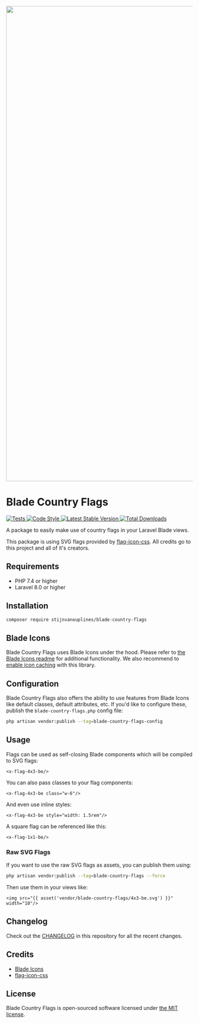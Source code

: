 <p align="center">
    <img src="https://github.com/stijnvanouplines/blade-country-flags/raw/main/socialcard-blade-country-flags.png" width="1280" title="Social Card Blade Country Flags">
</p>

# Blade Country Flags

<a href="https://github.com/stijnvanouplines/blade-country-flags/actions?query=workflow%3ATests">
    <img src="https://github.com/stijnvanouplines/blade-country-flags/workflows/Tests/badge.svg" alt="Tests">
</a>
<a href="https://github.styleci.io/repos/377258849">
    <img src="https://github.styleci.io/repos/377258849/shield?style=flat" alt="Code Style">
</a>
<a href="https://packagist.org/packages/stijnvanouplines/blade-country-flags">
    <img src="https://img.shields.io/packagist/v/stijnvanouplines/blade-country-flags" alt="Latest Stable Version">
</a>
<a href="https://packagist.org/packages/stijnvanouplines/blade-country-flags">
    <img src="https://img.shields.io/packagist/dt/stijnvanouplines/blade-country-flags" alt="Total Downloads">
</a>

A package to easily make use of country flags in your Laravel Blade views.

This package is using SVG flags provided by [flag-icon-css](https://github.com/lipis/flag-icon-css). All credits go to this project and all of it's creators.

## Requirements

- PHP 7.4 or higher
- Laravel 8.0 or higher

## Installation

```bash
composer require stijnvanouplines/blade-country-flags
```

## Blade Icons

Blade Country Flags uses Blade Icons under the hood. Please refer to [the Blade Icons readme](https://github.com/blade-ui-kit/blade-icons) for additional functionality. We also recommend to [enable icon caching](https://github.com/blade-ui-kit/blade-icons#caching) with this library.

## Configuration

Blade Country Flags also offers the ability to use features from Blade Icons like default classes, default attributes, etc. If you'd like to configure these, publish the `blade-country-flags.php` config file:

```bash
php artisan vendor:publish --tag=blade-country-flags-config
```

## Usage

Flags can be used as self-closing Blade components which will be compiled to SVG flags:

```blade
<x-flag-4x3-be/>
```

You can also pass classes to your flag components:

```blade
<x-flag-4x3-be class="w-6"/>
```

And even use inline styles:

```blade
<x-flag-4x3-be style="width: 1.5rem"/>
```

A square flag can be referenced like this:

```blade
<x-flag-1x1-be/>
```

### Raw SVG Flags

If you want to use the raw SVG flags as assets, you can publish them using:

```bash
php artisan vendor:publish --tag=blade-country-flags --force
```

Then use them in your views like:

```blade
<img src="{{ asset('vendor/blade-country-flags/4x3-be.svg') }}" width="10"/>
```

## Changelog

Check out the [CHANGELOG](CHANGELOG.md) in this repository for all the recent changes.

## Credits

- [Blade Icons](https://github.com/blade-ui-kit/blade-icons)
- [flag-icon-css](https://github.com/lipis/flag-icon-css)

## License

Blade Country Flags is open-sourced software licensed under [the MIT license](LICENSE.md).
